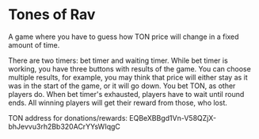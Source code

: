# Tones of Rav
A game where you have to guess how TON price will change in a fixed amount of time.

There are two timers: bet timer and waiting timer. While bet timer is working, you have three buttons with results of the game. You can choose multiple results, for example, you may think that price will either stay as it was in the start of the game, or it will go down. You bet TON, as other players do. When bet timer's exhausted, players have to wait until round ends. All winning players will get their reward from those, who lost.

TON address for donations/rewards: EQBeXBBgd1Vn-V58QZjX-bhJevvu3rh2Bb320ACrYYsWIqgC

